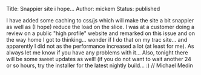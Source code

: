 Title: Snappier site i hope...
Author: mickem
Status: published

I have added some caching to css/js which will make the site a bit
snappier as well as (I hope) reduce the load on the slice. I was at a
customer doing a review on a public "high profile" website and remarked
on this issue and on the way home I got to thinking... wonder if I do
that on my trac site... and apparently I did not as the performance
increased a lot (at least for me). As always let me know if you have any
problems with it... Also, tonight there will be some sweet updates as
well! (if you do not want to wait another 24 or so hours, try the
installer for the latest nightly build... :) // Michael Medin
